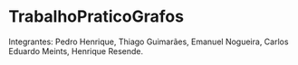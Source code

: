 # TrabalhoPraticoGrafos
Integrantes: Pedro Henrique, Thiago Guimarães, Emanuel Nogueira, Carlos Eduardo Meints, Henrique Resende.
